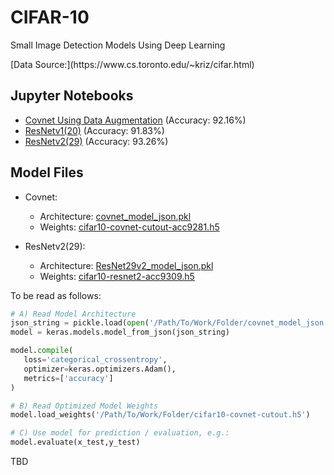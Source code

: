 # CIFAR-10
Small Image Detection Models Using Deep Learning
<p>[Data Source:](https://www.cs.toronto.edu/~kriz/cifar.html)

## Jupyter Notebooks
- [Covnet Using Data Augmentation](cifar10_COVNET_no_noise.ipynb) (Accuracy: 92.16%)
- [ResNetv1(20)](CIFAR_10_RESNETv1b_No_Noise.ipynb) (Accuracy: 91.83%)
- [ResNetv2(29)](CIFAR_10_RESNETv2c_No_Noise.ipynb) (Accuracy: 93.26%)

## Model Files
- Covnet:
  - Architecture: [covnet_model_json.pkl](covnet_model_json.pkl)
  - Weights: [cifar10-covnet-cutout-acc9281.h5](cifar10-covnet-cutout-acc9281.h5)
  
- ResNetv2(29):
  - Architecture: [ResNet29v2_model_json.pkl](ResNet29v2_model_json.pkl)
  - Weights: [cifar10-resnet2-acc9309.h5](cifar10-resnet2-acc9309.h5)


<p> To be read as follows:

```python
# A) Read Model Architecture
json_string = pickle.load(open('/Path/To/Work/Folder/covnet_model_json.pkl',"rb"))
model = keras.models.model_from_json(json_string)

model.compile(
   loss='categorical_crossentropy', 
   optimizer=keras.optimizers.Adam(), 
   metrics=['accuracy']
)

# B) Read Optimized Model Weights
model.load_weights('/Path/To/Work/Folder/cifar10-covnet-cutout.h5')

# C) Use model for prediction / evaluation, e.g.:
model.evaluate(x_test,y_test)
```
<p>TBD
